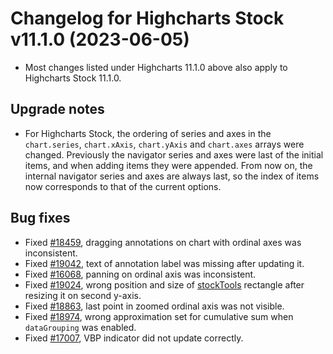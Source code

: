 # Changelog for Highcharts Stock v11.1.0 (2023-06-05)

- Most changes listed under Highcharts 11.1.0 above also apply to Highcharts Stock 11.1.0.

## Upgrade notes
- For Highcharts Stock, the ordering of series and axes in the `chart.series`, `chart.xAxis`, `chart.yAxis` and `chart.axes` arrays were changed. Previously the navigator series and axes were last of the initial items, and when adding items they were appended. From now on, the internal navigator series and axes are always last, so the index of items now corresponds to that of the current options.

## Bug fixes
- Fixed [#18459](https://github.com/highcharts/highcharts/issues/18459), dragging annotations on chart with ordinal axes was inconsistent.
- Fixed [#19042](https://github.com/highcharts/highcharts/issues/19042), text of annotation label was missing after updating it.
- Fixed [#16068](https://github.com/highcharts/highcharts/issues/16068), panning on ordinal axis was inconsistent.
- Fixed [#19024](https://github.com/highcharts/highcharts/issues/19024), wrong position and size of [stockTools](https://api.highcharts.com/highstock/lang.stockTools) rectangle after resizing it on second y-axis.
- Fixed [#18863](https://github.com/highcharts/highcharts/issues/18863), last point in zoomed ordinal axis was not visible.
- Fixed [#18974](https://github.com/highcharts/highcharts/issues/18974), wrong approximation set for cumulative sum when `dataGrouping` was enabled.
- Fixed [#17007](https://github.com/highcharts/highcharts/issues/17007), VBP indicator did not update correctly.
